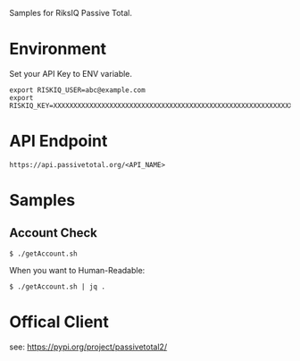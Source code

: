 Samples for RiksIQ Passive Total.

# Environment

Set your API Key to ENV variable.

```
export RISKIQ_USER=abc@example.com
export RISKIQ_KEY=XXXXXXXXXXXXXXXXXXXXXXXXXXXXXXXXXXXXXXXXXXXXXXXXXXXXXXXXXXXXXXX
```

# API Endpoint

```
https://api.passivetotal.org/<API_NAME>
```

# Samples

## Account Check

```
$ ./getAccount.sh
```

When you want to Human-Readable:

```
$ ./getAccount.sh | jq .
```

# Offical Client

see: https://pypi.org/project/passivetotal2/
